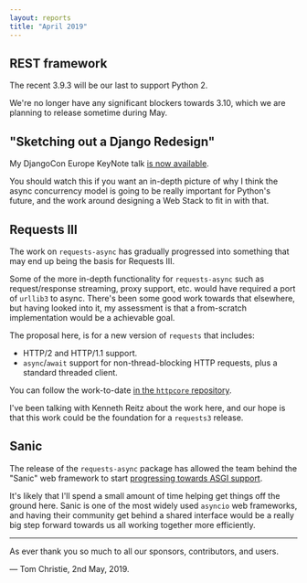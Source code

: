 ```yaml
---
layout: reports
title: "April 2019"
---
```


## REST framework

The recent 3.9.3 will be our last to support Python 2.

We're no longer have any significant blockers towards 3.10, which we are planning
to release sometime during May.

## "Sketching out a Django Redesign"

My DjangoCon Europe KeyNote talk [is now available](https://www.youtube.com/watch?v=u8GSFEg5lnU).

You should watch this if you want an in-depth picture of why I think the async concurrency
model is going to be really important for Python's future, and the work around designing
a Web Stack to fit in with that.

## Requests III

The work on `requests-async` has gradually progressed into something that
may end up being the basis for Requests III.

Some of the more in-depth functionality for `requests-async` such as request/response
streaming, proxy support, etc. would have required a port of `urllib3` to async.
There's been some good work towards that elsewhere, but having looked into it,
my assessment is that a from-scratch implementation would be a achievable goal.

The proposal here, is for a new version of `requests` that includes:

* HTTP/2 and HTTP/1.1 support.
* `async`/`await` support for non-thread-blocking HTTP requests, plus a standard threaded client.

You can follow the work-to-date [in the `httpcore` repository](https://github.com/encode/httpcore).

I've been talking with Kenneth Reitz about the work here, and our hope is that
this work could be the foundation for a `requests3` release.

## Sanic

The release of the `requests-async` package has allowed the team behind the "Sanic"
web framework to start [progressing towards ASGI support](https://github.com/huge-success/sanic/pull/1562).

It's likely that I'll spend a small amount of time helping get things off
the ground here. Sanic is one of the most widely used `asyncio` web frameworks,
and having their community get behind a shared interface would be a really
big step forward towards us all working together more efficiently.

---

As ever thank you so much to all our sponsors, contributors, and users.

&mdash; Tom Christie, 2nd May, 2019.
